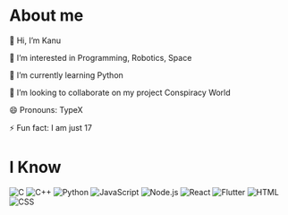 # About me
👋 Hi, I’m Kanu

👀 I’m interested in Programming, Robotics, Space

🌱 I’m currently learning Python

💞️ I’m looking to collaborate on my project Conspiracy World

😄 Pronouns: TypeX

⚡ Fun fact: I am just 17

# I Know
![C](https://img.shields.io/badge/language-C-blue?logo=c)
![C++](https://img.shields.io/badge/language-C%2B%2B-%2300599C.svg?logo=c%2B%2B&logoColor=white)
![Python](https://img.shields.io/badge/language-Python-%233776AB.svg?logo=python&logoColor=white)
![JavaScript](https://img.shields.io/badge/language-JavaScript-%23F7DF1E.svg?logo=javascript&logoColor=black)
![Node.js](https://img.shields.io/badge/runtime-Node.js-%23339933.svg?logo=node.js&logoColor=white)
![React](https://img.shields.io/badge/library-React-%2361DAFB.svg?logo=react&logoColor=black)
![Flutter](https://img.shields.io/badge/framework-Flutter-%2302569B.svg?logo=flutter&logoColor=white)
![HTML](https://img.shields.io/badge/markup-HTML-%23E34F26.svg?logo=html5&logoColor=white)
![CSS](https://img.shields.io/badge/styling-CSS-%231572B6.svg?logo=css3&logoColor=white)

<!---
KanujanKing777/KanujanKing777 is a ✨ special ✨ repository because its `README.md` (this file) appears on your GitHub profile.
You can click the Preview link to take a look at your changes.
--->
